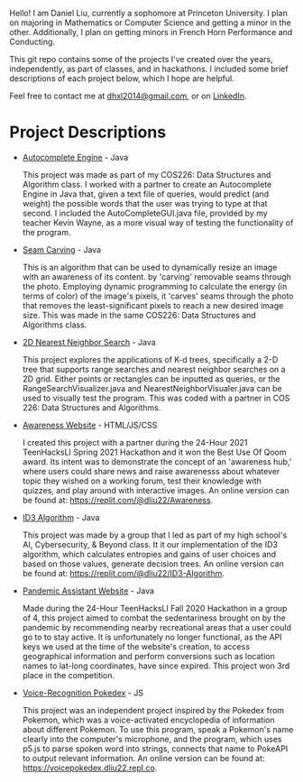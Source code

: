 
Hello! I am Daniel Liu, currently a sophomore at Princeton University. I plan on majoring in Mathematics or Computer Science and getting a minor in the other. Additionally, I plan on getting minors in French Horn Performance and Conducting.

This git repo contains some of the projects I've created over the years, independently, as part of classes, and in hackathons. I included some brief descriptions of each project below, which I hope are helpful.

Feel free to contact me at dhxl2014@gmail.com, or on [LinkedIn](https://www.linkedin.com/in/daniel-h-liu/).

# Project Descriptions

- [Autocomplete Engine](Autocomplete) - Java

  This project was made as part of my COS226: Data Structures and Algorithm class. I worked with a partner to create an Autocomplete Engine in Java that, given a text file of queries, would predict (and weight) the possible words that the user was trying to type at that second. I included the AutoCompleteGUI.java file, provided by my teacher Kevin Wayne, as a more visual way of testing the functionality of the program.

- [Seam Carving](seam) - Java

  This is an algorithm that can be used to dynamically resize an image with an awareness of its content. by 'carving' removable seams through the photo. Employing dynamic programming to calculate the energy (in terms of color) of the image's pixels, it 'carves' seams through the photo that removes the least-significant pixels to reach a new desired image size. This was made in the same COS226: Data Structures and Algorithms class.

- [2D Nearest Neighbor Search](kdree) - Java

  This project explores the applications of K-d trees, specifically a 2-D tree that supports range searches and nearest neighbor searches on a 2D grid. Either points or rectangles can be inputted as queries, or the RangeSearchVisualizer.java and NearestNeighborVisualer.java can be used to visually test the program. This was coded with a partner in COS 226: Data Structures and Algorithms.
  
- [Awareness Website](Awareness) - HTML/JS/CSS

  I created this project with a partner during the 24-Hour 2021 TeenHacksLI Spring 2021 Hackathon and it won the Best Use Of Qoom award. Its intent was to demonstrate the concept of an 'awareness hub,' where users could share news and raise awarenesss about whatever topic they wished on a working forum, test their knowledge with quizzes, and play around with interactive images. An online version can be found at: https://replit.com/@dliu22/Awareness.
  
- [ID3 Algorithm](ID3-Algorithm) - Java

  This project was made by a group that I led as part of my high school's AI, Cybersecurity, & Beyond class. It it our implementation of the ID3 algorithm, which calculates entropies and gains of user choices and based on those values, generate decision trees. An online version can be found at: https://replit.com/@dliu22/ID3-Algorithm.
  
- [Pandemic Assistant Website](Pandemic-App) - Java
  
  Made during the 24-Hour TeenHacksLI Fall 2020 Hackathon in a group of 4, this project aimed to combat the sedentariness brought on by the pandemic by recommending nearby recreational areas that a user could go to to stay active. It is unfortunately no longer functional, as the API keys we used at the time of the website's creation, to access geographical information and perform conversions such as location names to lat-long coordinates, have since expired. This project won 3rd place in the competition.
  
- [Voice-Recognition Pokedex](VoicePokedex) - JS

  This project was an independent project inspired by the Pokedex from Pokemon, which was a voice-activated encyclopedia of information about different Pokemon. To use this program, speak a Pokemon's name clearly into the computer's microphone, and the program, which uses p5.js to parse spoken word into strings, connects that name to PokeAPI to output relevant information. An online version can be found at: https://voicepokedex.dliu22.repl.co.
